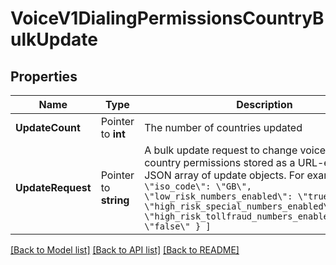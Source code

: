 # VoiceV1DialingPermissionsCountryBulkUpdate

## Properties

Name | Type | Description | Notes
------------ | ------------- | ------------- | -------------
**UpdateCount** | Pointer to **int** | The number of countries updated |[default to 0]
**UpdateRequest** | Pointer to **string** | A bulk update request to change voice dialing country permissions stored as a URL-encoded, JSON array of update objects. For example : `[ { \"iso_code\": \"GB\", \"low_risk_numbers_enabled\": \"true\", \"high_risk_special_numbers_enabled\":\"true\", \"high_risk_tollfraud_numbers_enabled\": \"false\" } ]` |

[[Back to Model list]](../README.md#documentation-for-models) [[Back to API list]](../README.md#documentation-for-api-endpoints) [[Back to README]](../README.md)


